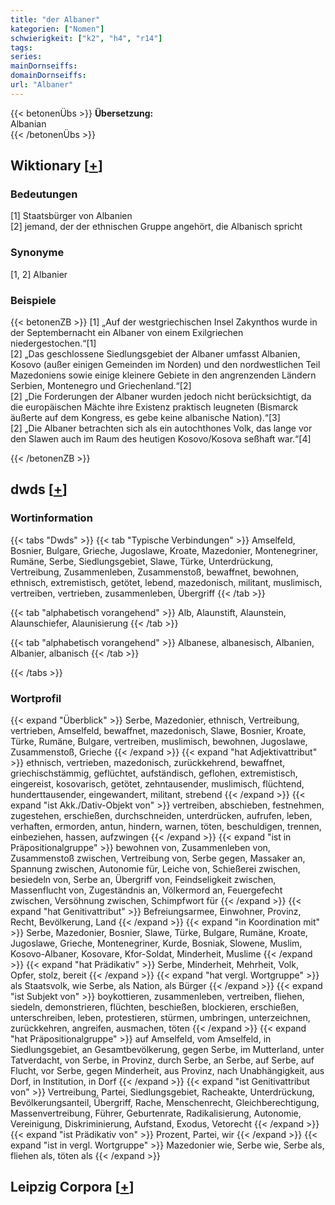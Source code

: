 ```yaml
---
title: "der Albaner"
kategorien: ["Nomen"]
schwierigkeit: ["k2", "h4", "r14"]
tags:
series:
mainDornseiffs:
domainDornseiffs:
url: "Albaner"
---
```


{{< betonenÜbs >}}
**Übersetzung:**  
Albanian  
{{< /betonenÜbs >}}

## Wiktionary [[+](https://de.wiktionary.org/wiki/Albaner)]

### Bedeutungen
[1] Staatsbürger von Albanien  
[2] jemand, der der ethnischen Gruppe angehört, die Albanisch spricht  

### Synonyme
[1, 2] Albanier  

### Beispiele
{{< betonenZB >}}
[1] „Auf der westgriechischen Insel Zakynthos wurde in der Septembernacht ein Albaner von einem Exilgriechen niedergestochen.“[1]  
[2] „Das geschlossene Siedlungsgebiet der Albaner umfasst Albanien, Kosovo (außer einigen Gemeinden im Norden) und den nordwestlichen Teil Mazedoniens  sowie einige kleinere Gebiete in den angrenzenden Ländern Serbien, Montenegro und Griechenland.“[2]  
[2] „Die Forderungen der Albaner wurden jedoch nicht berücksichtigt, da die europäischen Mächte ihre Existenz praktisch leugneten (Bismarck äußerte auf dem Kongress, es gebe keine albanische Nation).“[3]  
[2] „Die Albaner betrachten sich als ein autochthones Volk, das lange vor den Slawen auch im Raum des heutigen Kosovo/Kosova seßhaft war.“[4]  

{{< /betonenZB >}}


## dwds [[+](https://www.dwds.de/wb/Albaner)]

### Wortinformation
{{< tabs "Dwds" >}}
{{< tab "Typische Verbindungen" >}}
Amselfeld, Bosnier, Bulgare, Grieche, Jugoslawe, Kroate, Mazedonier, Montenegriner, Rumäne, Serbe, Siedlungsgebiet, Slawe, Türke, Unterdrückung, Vertreibung, Zusammenleben, Zusammenstoß, bewaffnet, bewohnen, ethnisch, extremistisch, getötet, lebend, mazedonisch, militant, muslimisch, vertreiben, vertrieben, zusammenleben, Übergriff
{{< /tab >}}

{{< tab "alphabetisch vorangehend" >}}
Alb, Alaunstift, Alaunstein, Alaunschiefer, Alaunisierung
{{< /tab >}}

{{< tab "alphabetisch vorangehend" >}}
Albanese, albanesisch, Albanien, Albanier, albanisch
{{< /tab >}}

{{< /tabs >}}

### Wortprofil
{{< expand "Überblick" >}} Serbe, Mazedonier, ethnisch, Vertreibung, vertrieben, Amselfeld, bewaffnet, mazedonisch, Slawe, Bosnier, Kroate, Türke, Rumäne, Bulgare, vertreiben, muslimisch, bewohnen, Jugoslawe, Zusammenstoß, Grieche {{< /expand >}}
{{< expand "hat Adjektivattribut" >}} ethnisch, vertrieben, mazedonisch, zurückkehrend, bewaffnet, griechischstämmig, geflüchtet, aufständisch, geflohen, extremistisch, eingereist, kosovarisch, getötet, zehntausender, muslimisch, flüchtend, hunderttausender, eingewandert, militant, strebend {{< /expand >}}
{{< expand "ist Akk./Dativ-Objekt von" >}} vertreiben, abschieben, festnehmen, zugestehen, erschießen, durchschneiden, unterdrücken, aufrufen, leben, verhaften, ermorden, antun, hindern, warnen, töten, beschuldigen, trennen, einbeziehen, hassen, aufzwingen {{< /expand >}}
{{< expand "ist in Präpositionalgruppe" >}} bewohnen von, Zusammenleben von, Zusammenstoß zwischen, Vertreibung von, Serbe gegen, Massaker an, Spannung zwischen, Autonomie für, Leiche von, Schießerei zwischen, besiedeln von, Serbe an, Übergriff von, Feindseligkeit zwischen, Massenflucht von, Zugeständnis an, Völkermord an, Feuergefecht zwischen, Versöhnung zwischen, Schimpfwort für {{< /expand >}}
{{< expand "hat Genitivattribut" >}} Befreiungsarmee, Einwohner, Provinz, Recht, Bevölkerung, Land {{< /expand >}}
{{< expand "in Koordination mit" >}} Serbe, Mazedonier, Bosnier, Slawe, Türke, Bulgare, Rumäne, Kroate, Jugoslawe, Grieche, Montenegriner, Kurde, Bosniak, Slowene, Muslim, Kosovo-Albaner, Kosovare, Kfor-Soldat, Minderheit, Muslime {{< /expand >}}
{{< expand "hat Prädikativ" >}} Serbe, Minderheit, Mehrheit, Volk, Opfer, stolz, bereit {{< /expand >}}
{{< expand "hat vergl. Wortgruppe" >}} als Staatsvolk, wie Serbe, als Nation, als Bürger {{< /expand >}}
{{< expand "ist Subjekt von" >}} boykottieren, zusammenleben, vertreiben, fliehen, siedeln, demonstrieren, flüchten, beschießen, blockieren, erschießen, unterschreiben, leben, protestieren, stürmen, umbringen, unterzeichnen, zurückkehren, angreifen, ausmachen, töten {{< /expand >}}
{{< expand "hat Präpositionalgruppe" >}} auf Amselfeld, vom Amselfeld, in Siedlungsgebiet, an Gesamtbevölkerung, gegen Serbe, im Mutterland, unter Tatverdacht, von Serbe, in Provinz, durch Serbe, an Serbe, auf Serbe, auf Flucht, vor Serbe, gegen Minderheit, aus Provinz, nach Unabhängigkeit, aus Dorf, in Institution, in Dorf {{< /expand >}}
{{< expand "ist Genitivattribut von" >}} Vertreibung, Partei, Siedlungsgebiet, Racheakte, Unterdrückung, Bevölkerungsanteil, Übergriff, Rache, Menschenrecht, Gleichberechtigung, Massenvertreibung, Führer, Geburtenrate, Radikalisierung, Autonomie, Vereinigung, Diskriminierung, Aufstand, Exodus, Vetorecht {{< /expand >}}
{{< expand "ist Prädikativ von" >}} Prozent, Partei, wir {{< /expand >}}
{{< expand "ist in vergl. Wortgruppe" >}} Mazedonier wie, Serbe wie, Serbe als, fliehen als, töten als {{< /expand >}}

## Leipzig Corpora [[+](https://corpora.uni-leipzig.de/en/res?word=Albaner&corpusId=deu_newscrawl-public_2018)]

